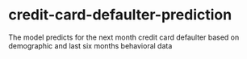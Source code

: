 # credit-card-defaulter-prediction
The model predicts for the next month credit card defaulter based on demographic and last six months behavioral data
